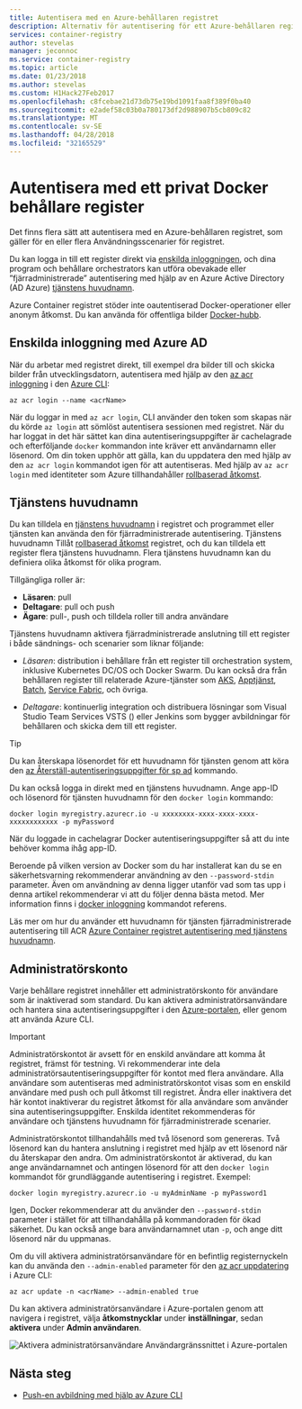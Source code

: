 ```yaml
---
title: Autentisera med en Azure-behållaren registret
description: Alternativ för autentisering för ett Azure-behållaren registret, inklusive Azure Active Directory-tjänsten säkerhetsobjekt direkt och via registret inloggningen.
services: container-registry
author: stevelas
manager: jeconnoc
ms.service: container-registry
ms.topic: article
ms.date: 01/23/2018
ms.author: stevelas
ms.custom: H1Hack27Feb2017
ms.openlocfilehash: c8fcebae21d73db75e19bd1091faa8f389f0ba40
ms.sourcegitcommit: e2adef58c03b0a780173df2d988907b5cb809c82
ms.translationtype: MT
ms.contentlocale: sv-SE
ms.lasthandoff: 04/28/2018
ms.locfileid: "32165529"
---
```

# <a name="authenticate-with-a-private-docker-container-registry"></a>Autentisera med ett privat Docker behållare register

Det finns flera sätt att autentisera med en Azure-behållaren registret, som gäller för en eller flera Användningsscenarier för registret.

Du kan logga in till ett register direkt via [enskilda inloggningen](#individual-login-with-azure-ad), och dina program och behållare orchestrators kan utföra obevakade eller ”fjärradministrerade” autentisering med hjälp av en Azure Active Directory (AD Azure) [ tjänstens huvudnamn](#service-principal).

Azure Container registret stöder inte oautentiserad Docker-operationer eller anonym åtkomst. Du kan använda för offentliga bilder [Docker-hubb](https://docs.docker.com/docker-hub/).

## <a name="individual-login-with-azure-ad"></a>Enskilda inloggning med Azure AD

När du arbetar med registret direkt, till exempel dra bilder till och skicka bilder från utvecklingsdatorn, autentisera med hjälp av den [az acr inloggning](/cli/azure/acr?view=azure-cli-latest#az_acr_login) i den [Azure CLI](/cli/azure/install-azure-cli):

```azurecli
az acr login --name <acrName>
```

När du loggar in med `az acr login`, CLI använder den token som skapas när du körde `az login` att sömlöst autentisera sessionen med registret. När du har loggat in det här sättet kan dina autentiseringsuppgifter är cachelagrade och efterföljande `docker` kommandon inte kräver ett användarnamn eller lösenord. Om din token upphör att gälla, kan du uppdatera den med hjälp av den `az acr login` kommandot igen för att autentiseras. Med hjälp av `az acr login` med identiteter som Azure tillhandahåller [rollbaserad åtkomst](../role-based-access-control/role-assignments-portal.md).

## <a name="service-principal"></a>Tjänstens huvudnamn

Du kan tilldela en [tjänstens huvudnamn](../active-directory/develop/active-directory-application-objects.md) i registret och programmet eller tjänsten kan använda den för fjärradministrerade autentisering. Tjänstens huvudnamn Tillåt [rollbaserad åtkomst](../role-based-access-control/role-assignments-portal.md) registret, och du kan tilldela ett register flera tjänstens huvudnamn. Flera tjänstens huvudnamn kan du definiera olika åtkomst för olika program.

Tillgängliga roller är:

  * **Läsaren**: pull
  * **Deltagare**: pull och push
  * **Ägare**: pull-, push och tilldela roller till andra användare

Tjänstens huvudnamn aktivera fjärradministrerade anslutning till ett register i både sändnings- och scenarier som liknar följande:

  * *Läsaren*: distribution i behållare från ett register till orchestration system, inklusive Kubernetes DC/OS och Docker Swarm. Du kan också dra från behållaren register till relaterade Azure-tjänster som [AKS](../aks/index.yml), [Apptjänst](../app-service/index.yml), [Batch](../batch/index.yml), [Service Fabric](/azure/service-fabric/), och övriga.

  * *Deltagare*: kontinuerlig integration och distribuera lösningar som Visual Studio Team Services VSTS () eller Jenkins som bygger avbildningar för behållaren och skicka dem till ett register.

> [!TIP]
> Du kan återskapa lösenordet för ett huvudnamn för tjänsten genom att köra den [az Återställ-autentiseringsuppgifter för sp ad](/cli/azure/ad/sp?view=azure-cli-latest#az_ad_sp_reset_credentials) kommando.
>

Du kan också logga in direkt med en tjänstens huvudnamn. Ange app-ID och lösenord för tjänsten huvudnamn för den `docker login` kommando:

```
docker login myregistry.azurecr.io -u xxxxxxxx-xxxx-xxxx-xxxx-xxxxxxxxxxxx -p myPassword
```

När du loggade in cachelagrar Docker autentiseringsuppgifter så att du inte behöver komma ihåg app-ID.

Beroende på vilken version av Docker som du har installerat kan du se en säkerhetsvarning rekommenderar användning av den `--password-stdin` parameter. Även om användning av denna ligger utanför vad som tas upp i denna artikel rekommenderar vi att du följer denna bästa metod. Mer information finns i [docker inloggning](https://docs.docker.com/engine/reference/commandline/login/) kommandot referens.

Läs mer om hur du använder ett huvudnamn för tjänsten fjärradministrerade autentisering till ACR [Azure Container registret autentisering med tjänstens huvudnamn](container-registry-auth-service-principal.md).

## <a name="admin-account"></a>Administratörskonto

Varje behållare registret innehåller ett administratörskonto för användare som är inaktiverad som standard. Du kan aktivera administratörsanvändare och hantera sina autentiseringsuppgifter i den [Azure-portalen](container-registry-get-started-portal.md#create-a-container-registry), eller genom att använda Azure CLI.

> [!IMPORTANT]
> Administratörskontot är avsett för en enskild användare att komma åt registret, främst för testning. Vi rekommenderar inte dela administratörsautentiseringsuppgifter för kontot med flera användare. Alla användare som autentiseras med administratörskontot visas som en enskild användare med push och pull åtkomst till registret. Ändra eller inaktivera det här kontot inaktiverar du registret åtkomst för alla användare som använder sina autentiseringsuppgifter. Enskilda identitet rekommenderas för användare och tjänstens huvudnamn för fjärradministrerade scenarier.
>

Administratörskontot tillhandahålls med två lösenord som genereras. Två lösenord kan du hantera anslutning i registret med hjälp av ett lösenord när du återskapar den andra. Om administratörskontot är aktiverad, du kan ange användarnamnet och antingen lösenord för att den `docker login` kommandot för grundläggande autentisering i registret. Exempel:

```
docker login myregistry.azurecr.io -u myAdminName -p myPassword1
```

Igen, Docker rekommenderar att du använder den `--password-stdin` parameter i stället för att tillhandahålla på kommandoraden för ökad säkerhet. Du kan också ange bara användarnamnet utan `-p`, och ange ditt lösenord när du uppmanas.

Om du vill aktivera administratörsanvändare för en befintlig registernyckeln kan du använda den `--admin-enabled` parameter för den [az acr uppdatering](/cli/azure/acr?view=azure-cli-latest#az_acr_update) i Azure CLI:

```azurecli
az acr update -n <acrName> --admin-enabled true
```

Du kan aktivera administratörsanvändare i Azure-portalen genom att navigera i registret, välja **åtkomstnycklar** under **inställningar**, sedan **aktivera** under **Admin användaren**.

![Aktivera administratörsanvändare Användargränssnittet i Azure-portalen][auth-portal-01]

## <a name="next-steps"></a>Nästa steg

* [Push-en avbildning med hjälp av Azure CLI](container-registry-get-started-azure-cli.md)

<!-- IMAGES -->
[auth-portal-01]: ./media/container-registry-authentication/auth-portal-01.png
